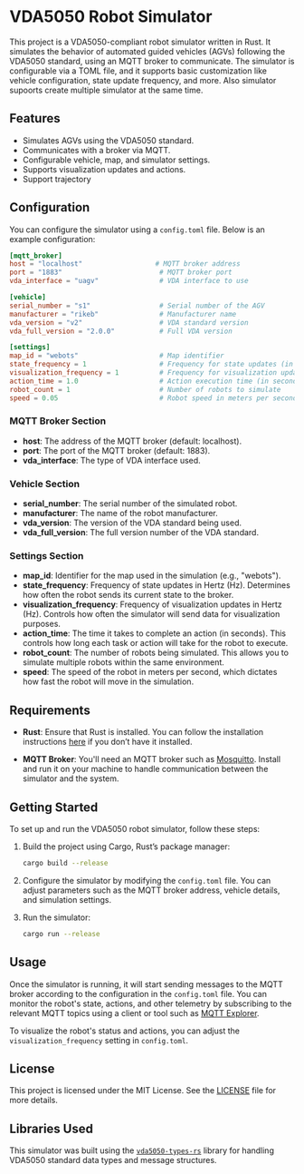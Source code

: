 # VDA5050 Robot Simulator

This project is a VDA5050-compliant robot simulator written in Rust. It simulates the behavior of automated guided vehicles (AGVs) following the VDA5050 standard, using an MQTT broker to communicate. The simulator is configurable via a TOML file, and it supports basic customization like vehicle configuration, state update frequency, and more. Also simulator supoorts create multiple simulator at the same time.

## Features

- Simulates AGVs using the VDA5050 standard.
- Communicates with a broker via MQTT.
- Configurable vehicle, map, and simulator settings.
- Supports visualization updates and actions.
- Support trajectory

## Configuration

You can configure the simulator using a `config.toml` file. Below is an example configuration:

```toml
[mqtt_broker]
host = "localhost"                  # MQTT broker address
port = "1883"                        # MQTT broker port
vda_interface = "uagv"               # VDA interface to use

[vehicle]
serial_number = "s1"                 # Serial number of the AGV
manufacturer = "rikeb"               # Manufacturer name
vda_version = "v2"                   # VDA standard version
vda_full_version = "2.0.0"           # Full VDA version

[settings]
map_id = "webots"                    # Map identifier
state_frequency = 1                  # Frequency for state updates (in Hz)
visualization_frequency = 1          # Frequency for visualization updates (in Hz)
action_time = 1.0                    # Action execution time (in seconds)
robot_count = 1                      # Number of robots to simulate
speed = 0.05                         # Robot speed in meters per second
```

### MQTT Broker Section
- **host**: The address of the MQTT broker (default: localhost).
- **port**: The port of the MQTT broker (default: 1883).
- **vda_interface**: The type of VDA interface used.

### Vehicle Section

- **serial_number**: The serial number of the simulated robot.
- **manufacturer**: The name of the robot manufacturer.
- **vda_version**: The version of the VDA standard being used.
- **vda_full_version**: The full version number of the VDA standard.

### Settings Section

- **map_id**: Identifier for the map used in the simulation (e.g., "webots").
- **state_frequency**: Frequency of state updates in Hertz (Hz). Determines how often the robot sends its current state to the broker.
- **visualization_frequency**: Frequency of visualization updates in Hertz (Hz). Controls how often the simulator will send data for visualization purposes.
- **action_time**: The time it takes to complete an action (in seconds). This controls how long each task or action will take for the robot to execute.
- **robot_count**: The number of robots being simulated. This allows you to simulate multiple robots within the same environment.
- **speed**: The speed of the robot in meters per second, which dictates how fast the robot will move in the simulation.

## Requirements

- **Rust**: Ensure that Rust is installed. You can follow the installation instructions [here](https://www.rust-lang.org/tools/install) if you don’t have it installed.
  
- **MQTT Broker**: You'll need an MQTT broker such as [Mosquitto](https://mosquitto.org/). Install and run it on your machine to handle communication between the simulator and the system.

## Getting Started

To set up and run the VDA5050 robot simulator, follow these steps:

1. Build the project using Cargo, Rust’s package manager:

    ```bash
    cargo build --release
    ```

2. Configure the simulator by modifying the `config.toml` file. You can adjust parameters such as the MQTT broker address, vehicle details, and simulation settings.

3. Run the simulator:

    ```bash
    cargo run --release
    ```

## Usage

Once the simulator is running, it will start sending messages to the MQTT broker according to the configuration in the `config.toml` file. You can monitor the robot's state, actions, and other telemetry by subscribing to the relevant MQTT topics using a client or tool such as [MQTT Explorer](https://mqtt-explorer.com/).

To visualize the robot's status and actions, you can adjust the `visualization_frequency` setting in `config.toml`.

## License

This project is licensed under the MIT License. See the [LICENSE](./LICENSE) file for more details.


## Libraries Used

This simulator was built using the [`vda5050-types-rs`](https://github.com/kKdH/vda5050-types-rs) library for handling VDA5050 standard data types and message structures.
